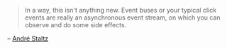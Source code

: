 > In a way, this isn't anything new. Event buses or your typical click events are really an asynchronous event stream, on which you can observe and do some side effects.

– [André Staltz](https://gist.github.com/staltz/868e7e9bc2a7b8c1f754#reactive-programming-is-programming-with-asynchronous-data-streams)
